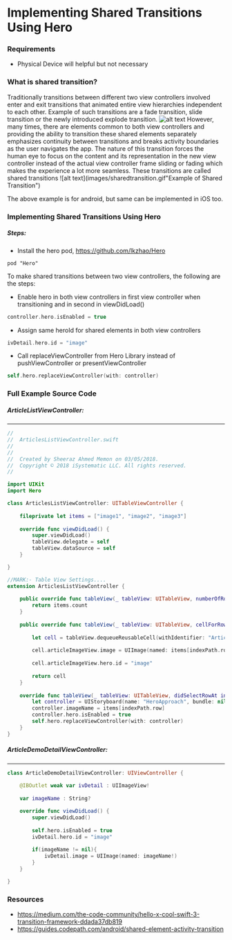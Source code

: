 # Implementing Shared Transitions Using Hero

### Requirements
* Physical Device will helpful but not necessary

### What is shared transition?
Traditionally transitions between different two view controllers involved enter and exit transitions that animated entire view hierarchies independent to each other. Example of such transitions are a fade transition, slide transition or the newly introduced explode transition.
![alt text](https://cdn-images-1.medium.com/max/800/1*YPDis2g8BiKKzkeR2dUgcQ.gif "Examples of Enter/Exit Transitions")
However, many times, there are elements common to both view controllers and providing the ability to transition these shared elements separately emphasizes continuity between transitions and breaks activity boundaries as the user navigates the app.
The nature of this transition forces the human eye to focus on the content and its representation in the new view controller instead of the actual view controller frame sliding or fading which makes the experience a lot more seamless. These transitions are called shared transitions
![alt text](images/sharedtransition.gif"Example of Shared Transition")

The above example is for android, but same can be implemented in iOS too.
### Implementing Shared Transitions Using Hero
##### Steps: 
* Install the hero pod, https://github.com/lkzhao/Hero
```
pod "Hero"
```
To make shared transitions between two view controllers, the following are the steps:
* Enable hero in both view controllers in first view controller when transitioning and in second in viewDidLoad()
```swift
controller.hero.isEnabled = true
```
* Assign same heroId for shared elements in both view controllers
```swift
ivDetail.hero.id = "image"
```
* Call replaceViewController from Hero Library instead of pushViewController or presentViewController
```swift
self.hero.replaceViewController(with: controller)
```
### Full Example Source Code
##### ArticleListViewController:
-----------
```swift
//
//  ArticlesListViewController.swift
//  
//
//  Created by Sheeraz Ahmed Memon on 03/05/2018.
//  Copyright © 2018 iSystematic LLC. All rights reserved.
//

import UIKit
import Hero

class ArticlesListViewController: UITableViewController {
    
    fileprivate let items = ["image1", "image2", "image3"]
    
    override func viewDidLoad() {
        super.viewDidLoad()
        tableView.delegate = self
        tableView.dataSource = self
    }

}

//MARK:- Table View Settings....
extension ArticlesListViewController {
    
    public override func tableView(_ tableView: UITableView, numberOfRowsInSection section: Int) -> Int {
        return items.count
    }
    
    public override func tableView(_ tableView: UITableView, cellForRowAt indexPath: IndexPath) -> UITableViewCell {
        
        let cell = tableView.dequeueReusableCell(withIdentifier: "ArticleTableViewCell") as! ArticleTableViewCell
        
        cell.articleImageView.image = UIImage(named: items[indexPath.row].0)
        
        cell.articleImageView.hero.id = "image"
        
        return cell
    }
    
    override func tableView(_ tableView: UITableView, didSelectRowAt indexPath: IndexPath) {
        let controller = UIStoryboard(name: "HeroApproach", bundle: nil).instantiateViewController(withIdentifier: "ArticleDemoDetailViewController") as! ArticleDemoDetailViewController
        controller.imageName = items[indexPath.row]
        controller.hero.isEnabled = true
        self.hero.replaceViewController(with: controller)
    }
}

```
##### ArticleDemoDetailViewController:
-----------
```swift
class ArticleDemoDetailViewController: UIViewController {
    
    @IBOutlet weak var ivDetail : UIImageView!
    
    var imageName : String?

    override func viewDidLoad() {
        super.viewDidLoad()
        
        self.hero.isEnabled = true
        ivDetail.hero.id = "image"
        
        if(imageName != nil){
            ivDetail.image = UIImage(named: imageName!)
        }
    }

}
```

### Resources
* https://medium.com/the-code-community/hello-x-cool-swift-3-transition-framework-ddada37db819
* https://guides.codepath.com/android/shared-element-activity-transition